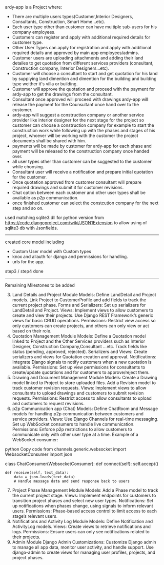 ardy-app is a Project where:

- There are multiple users types(Customer,Interior Designers, Consultants, Construction, Smart Home...etc).
- Each user type other than customer can have multiple sub-users for his company employees.
- Customers can register and apply with additional required details for customer type.
- Other User Types can apply for registration and apply with additional required details and approved by main app employees/admins.
- Customer users are uploading attachments and adding their land detailes to get quotation from different services providers (consultant, Construction company, Interior Designers...etc).
- Customer will choose a consultant to start and get quotation for his land by supplying land dimention and dimention for the building and building type weither it's villa or building.
- Customer will approve the quotation and proceed with the payment for ardy-app to get the drawings from the consultant.
- Consultant once approved will proceed with drawings ardy-app will release the payment for the Counsultant once hand over to the customer.
- ardy-app will suggest a construction company or another service provider like interior designer for the next stage for the project so customer can choose a construction company for example to start the construction work while following up with the phases and stages of his project, whoever will be working with the customer the project documents shall be shared with him.
- payments will be made by customer for ardy-app for each phase and payment will be released to the construction company once handed over.
- all user types other than customer can be suggested to the customer while choosing.
- Consultant user will receive a notification and prepare initial quotation for the customer.
- Once quotation approved from customer consultant will prepare required drawings and submit it for customer revisions.
- Chat option between each customer and other user types shall be available as p2p communication.
- once finished customer can select the constcution company for the next step and so on.

used matching sqlite3.dll for python version from  https://code.djangoproject.com/wiki/JSON1Extension to allow using of sqlite3 db with Jsonfields.


__________________________________________________________________________________________________

created core model including
- Custom User model with Custom types
- knox and allauth for django and permissions for handling.
- urls for the app.

step3 / step4 done



__________________________________________________________________________________________________

Remaining Milestones to be added 

3. Land Details and Project Module
Models:
Define LandDetail and Project models.
Link Project to CustomerProfile and add fields to track the current project phase.
Forms and Serializers:
Set up serializers for LandDetail and Project.
Views:
Implement views to allow customers to create and view their projects.
Use Django REST Framework’s generic views for basic CRUD operations.
Permissions:
Restrict view access so only customers can create projects, and others can only view or act based on their role.
4. Quotation Management Module
Models:
Define a Quotation model linked to Project and the Other Services providers such as Interior Designer, Construction Company,Consultant ...etc.
Track fields like status (pending, approved, rejected).
Serializers and Views:
Create serializers and views for Quotation creation and approval.
Notifications:
Integrate Django signals to notify customers when a new quotation is available.
Permissions:
Set up view permissions for consultants to create/update quotations and for customers to approve/reject them.
5. Drawing and Document Management Module
Models:
Create a Drawing model linked to Project to store uploaded files.
Add a Revision model to track customer revision requests.
Views:
Implement views to allow consultants to upload drawings and customers to submit revision requests.
Permissions:
Restrict access to allow consultants to upload and customers to request revisions.
6. p2p Communication app (Chat)
Models:
Define ChatRoom and Message models for handling p2p communication between customers and service providers.
Views:
Use Django Channels for real-time messaging.
Set up WebSocket consumers to handle live communication.
Permissions:
Enforce p2p restrictions to allow customers to communicate only with other user type at a time.
Example of a WebSocket consumer:

python
Copy code
from channels.generic.websocket import WebsocketConsumer
import json

class ChatConsumer(WebsocketConsumer):
    def connect(self):
        self.accept()

    def receive(self, text_data):
        data = json.loads(text_data)
        # Handle message data and send response back to users
7. Project Phase Management Module
Models:
Add a Phase model to track the current project stage.
Views:
Implement endpoints for customers to transition project phases and select new user types.
Notifications:
Set up notifications when phases change, using signals to inform relevant users.
Permissions:
Phase-based access control to limit access to each stage’s relevant users.
8. Notifications and Activity Log Module
Models:
Define Notification and ActivityLog models.
Views:
Create views to retrieve notifications and logs.
Permissions:
Ensure users can only see notifications related to their projects.
9. Admin Module
Django Admin Customizations:
Customize Django admin to manage all app data, monitor user activity, and handle support.
Use django-admin to create views for managing user profiles, projects, and project phases.